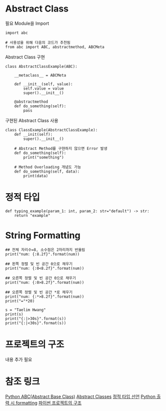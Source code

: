 # Abstract Class

필요 Module을 Import
```
import abc

# 사용성을 위해 다음의 코드가 추천됨
from abc import ABC, abstractmethod, ABCMeta
```
Abstract Class 구현
```
class AbstractClassExample(ABC):

    __metaclass__ = ABCMeta
 
    def __init__(self, value):
        self.value = value
        super().__init__()
    
    @abstractmethod
    def do_something(self):
        pass
```
구현된 Abstract Class 사용
```
class ClassExample(AbstractClassExample):
    def __init(self):
        super().__init__()

    # Abstract Method를 구현하지 않으면 Error 발생
    def do_something(self):
        print("something")

    # Method Overloading 개념도 가능
    def do_something(self, data):
        print(data)
```
# 정적 타입
```
def typing_example(param_1: int, param_2: str="default") -> str:
    return "example"
```
# String Formatting
```
## 전체 자리수=8, 소수점은 2자리까지 반올림
print("num: {:8.2f}".format(num))

## 왼쪽 정렬 및 빈 공간 0으로 채우기 
print("num: {:0<8.2f}".format(num))

## 오른쪽 정렬 및 빈 공간 0으로 채우기 
print("num: {:0>8.2f}".format(num))

## 오른쪽 정렬 및 빈 공간 *로 채우기 
print("num: {:*>8.2f}".format(num))
print("="*20)

s = "Taelim Hwang"
print(s)
print("{:|>30s}".format(s))
print("{:|<30s}".format(s))
```

# 프로젝트의 구조
내용 추가 필요

# 참조 링크
[Python ABC(Abstract Base Class)](https://bluese05.tistory.com/61)
[Abstract Classes](https://www.python-course.eu/python3_abstract_classes.php)
[정적 타입 선언](http://blog.naver.com/passion053/221070020739)
[Python 출력 시 formatting](https://frhyme.github.io/python-basic/python_string_format/)
[파이썬 프로젝트의 구조](https://www.holaxprogramming.com/2017/06/28/python-project-structures/)
